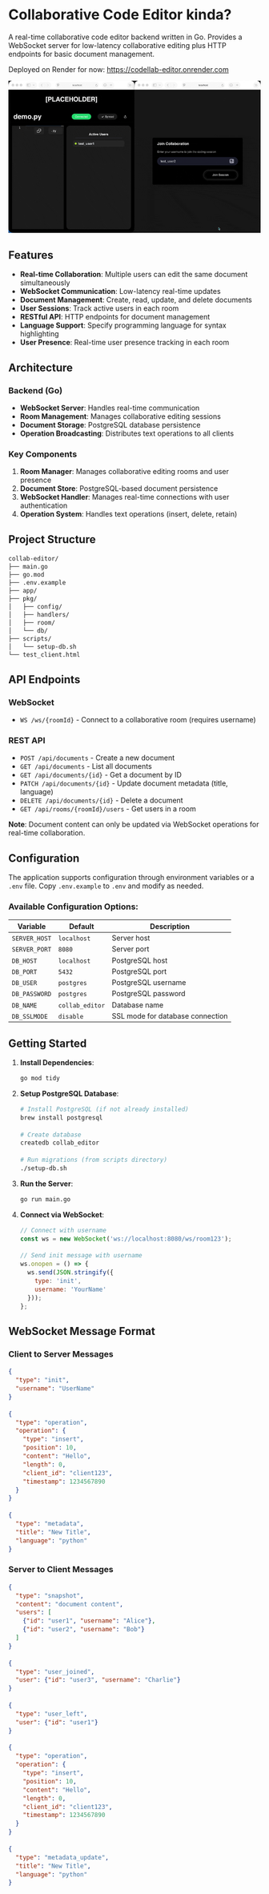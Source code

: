 # Collaborative Code Editor kinda?

A real-time collaborative code editor backend written in Go.
Provides a WebSocket server for low-latency collaborative editing plus HTTP endpoints for basic document management.

Deployed on Render for now: https://codellab-editor.onrender.com

![Demo](./demo.gif)

## Features

- **Real-time Collaboration**: Multiple users can edit the same document simultaneously
- **WebSocket Communication**: Low-latency real-time updates
- **Document Management**: Create, read, update, and delete documents
- **User Sessions**: Track active users in each room
- **RESTful API**: HTTP endpoints for document management
- **Language Support**: Specify programming language for syntax highlighting
- **User Presence**: Real-time user presence tracking in each room

## Architecture

### Backend (Go)
- **WebSocket Server**: Handles real-time communication
- **Room Management**: Manages collaborative editing sessions
- **Document Storage**: PostgreSQL database persistence
- **Operation Broadcasting**: Distributes text operations to all clients

### Key Components

1. **Room Manager**: Manages collaborative editing rooms and user presence
2. **Document Store**: PostgreSQL-based document persistence
3. **WebSocket Handler**: Manages real-time connections with user authentication
4. **Operation System**: Handles text operations (insert, delete, retain)

## Project Structure

```
collab-editor/
├── main.go
├── go.mod
├── .env.example
├── app/
├── pkg/
│   ├── config/
│   ├── handlers/
│   ├── room/
│   └── db/
├── scripts/
│   └── setup-db.sh
└── test_client.html
```

## API Endpoints

### WebSocket
- `WS /ws/{roomId}` - Connect to a collaborative room (requires username)

### REST API
- `POST /api/documents` - Create a new document
- `GET /api/documents` - List all documents
- `GET /api/documents/{id}` - Get a document by ID
- `PATCH /api/documents/{id}` - Update document metadata (title, language)
- `DELETE /api/documents/{id}` - Delete a document
- `GET /api/rooms/{roomId}/users` - Get users in a room

**Note**: Document content can only be updated via WebSocket operations for real-time collaboration.

## Configuration

The application supports configuration through environment variables or a `.env` file. Copy `.env.example` to `.env` and modify as needed.

### Available Configuration Options:

| Variable      | Default         | Description                      |
| ------------- | --------------- | -------------------------------- |
| `SERVER_HOST` | `localhost`     | Server host                      |
| `SERVER_PORT` | `8080`          | Server port                      |
| `DB_HOST`     | `localhost`     | PostgreSQL host                  |
| `DB_PORT`     | `5432`          | PostgreSQL port                  |
| `DB_USER`     | `postgres`      | PostgreSQL username              |
| `DB_PASSWORD` | `postgres`      | PostgreSQL password              |
| `DB_NAME`     | `collab_editor` | Database name                    |
| `DB_SSLMODE`  | `disable`       | SSL mode for database connection |

## Getting Started

1. **Install Dependencies**:
   ```bash
   go mod tidy
   ```

2. **Setup PostgreSQL Database**:
   ```bash
   # Install PostgreSQL (if not already installed)
   brew install postgresql
   
   # Create database
   createdb collab_editor
   
   # Run migrations (from scripts directory)
   ./setup-db.sh
   ```

3. **Run the Server**:
   ```bash
   go run main.go
   ```

4. **Connect via WebSocket**:
   ```javascript
   // Connect with username 
   const ws = new WebSocket('ws://localhost:8080/ws/room123');
   
   // Send init message with username
   ws.onopen = () => {
     ws.send(JSON.stringify({
       type: 'init',
       username: 'YourName'
     }));
   };
   ```

## WebSocket Message Format

### Client to Server Messages

```json
{
  "type": "init",
  "username": "UserName"
}

{
  "type": "operation",
  "operation": {
    "type": "insert",
    "position": 10,
    "content": "Hello",
    "length": 0,
    "client_id": "client123",
    "timestamp": 1234567890
  }
}

{
  "type": "metadata",
  "title": "New Title",
  "language": "python"
}
```

### Server to Client Messages

```json
{
  "type": "snapshot",
  "content": "document content",
  "users": [
    {"id": "user1", "username": "Alice"},
    {"id": "user2", "username": "Bob"}
  ]
}

{
  "type": "user_joined",
  "user": {"id": "user3", "username": "Charlie"}
}

{
  "type": "user_left",
  "user": {"id": "user1"}
}

{
  "type": "operation",
  "operation": {
    "type": "insert",
    "position": 10,
    "content": "Hello",
    "length": 0,
    "client_id": "client123",
    "timestamp": 1234567890
  }
}

{
  "type": "metadata_update",
  "title": "New Title",
  "language": "python"
}
```